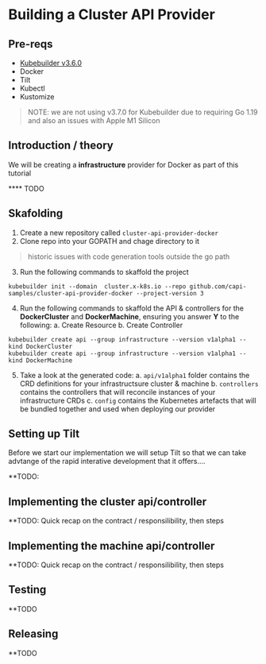 # Building a Cluster API Provider

## Pre-reqs
- [Kubebuilder v3.6.0](https://github.com/kubernetes-sigs/kubebuilder/releases/tag/v3.6.0)
- Docker
- Tilt
- Kubectl
- Kustomize

> NOTE: we are not using v3.7.0 for Kubebuilder due to requiring Go 1.19 and also an issues with Apple M1 Silicon

## Introduction / theory

We will be creating a **infrastructure** provider for Docker as part of this tutorial

**** TODO

## Skafolding

1. Create a new repository called `cluster-api-provider-docker`
2. Clone repo into your GOPATH and chage directory to it

> historic issues with code generation tools outside the go path

3. Run the following commands to skaffold the project

```shell=
kubebuilder init --domain  cluster.x-k8s.io --repo github.com/capi-samples/cluster-api-provider-docker --project-version 3
```

4. Run the following commands to skaffold the API & controllers for the **DockerCluster** and **DockerMachine**, ensuring you answer **Y** to the following:
  a. Create Resource
  b. Create Controller
  
```shell!=
kubebuilder create api --group infrastructure --version v1alpha1 --kind DockerCluster
kubebuilder create api --group infrastructure --version v1alpha1 --kind DockerMachine
```

5. Take a look at the generated code:
   a. `api/v1alpha1` folder contains the CRD definitions for your infrastructsure cluster & machine
   b. `controllers` contains the controllers that will reconcile instances of your infrastructure CRDs
   c. `config` contains the Kubernetes artefacts that will be bundled together and used when deploying our provider
   
## Setting up Tilt

Before we start our implementation we will setup Tilt so that we can take advtange of the rapid interative development that it offers....

**TODO:
   
## Implementing the cluster api/controller


**TODO: Quick recap on the contract / responsilibility, then steps

## Implementing the machine api/controller

**TODO: Quick recap on the contract / responsilibility, then steps

## Testing

**TODO

## Releasing

**TODO




